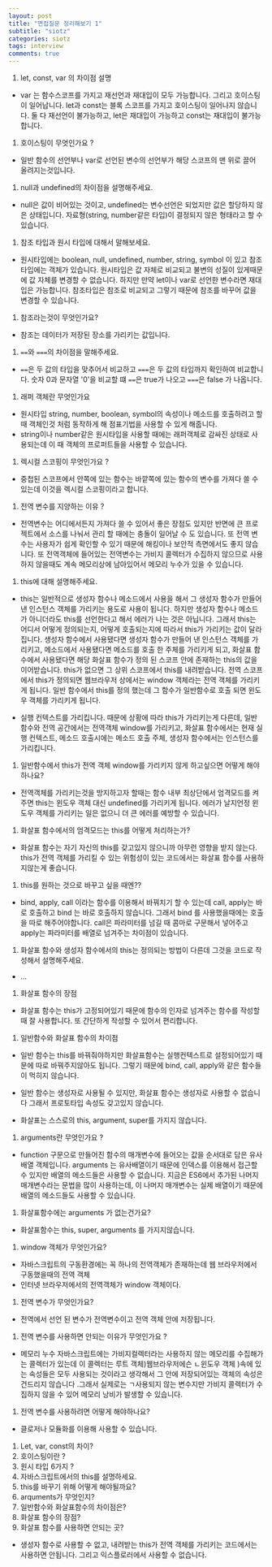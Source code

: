 ```yaml
---
layout: post
title: "면접질문 정리해보기 1"
subtitle: "siotz"
categories: siotz
tags: interview
comments: true
---
```


1. let, const, var 의 차이점 설명

- var 는 함수스코프를 가지고 재선언과 재대입이 모두 가능합니다. 그리고 호이스팅이 일어납니다. let과 const는 블록 스코프를 가지고 호이스팅이 일어나지 않습니다. 둘 다 재선언이 불가능하고, let은 재대입이 가능하고 const는 재대입이 불가능합니다.

1. 호이스팅이 무엇인가요 ?

- 일반 함수의 선언부나 var로 선언된 변수의 선언부가 해당 스코프의 맨 위로 끌어 올려지는것입니다.

1. null과 undefined의 차이점을 설명해주세요.

- null은 값이 비어있는 것이고, undefined는 변수선언은 되었지만 값은 할당하지 않은 상태입니다. 자료형(string, number같은 타입)이 결정되지 않은 형태라고 할 수 있습니다.

1. 참조 타입과 원시 타입에 대해서 말해보세요.

- 원시타입에는 boolean, null, undefined, number, string, symbol 이 있고 참조타입에는 객체가 있습니다.
  원시타입은 값 자체로 비교되고 불변의 성질이 있게때문에 값 자체를 변경할 수 없습니다. 하지만 만약 let이나 var로 선언한 변수라면 재대입은 가능합니다.
  참조타입은 참조로 비교되고 그렇기 때문에 참조를 바꾸어 값을 변경할 수 있습니다.

1. 참조라는것이 무엇인가요?

- 참조는 데이터가 저장된 장소를 가리키는 값입니다.

1. `==`와 `===`의 차이점을 말해주세요.

- `==`은 두 값의 타입을 맞추어서 비교하고 `===`은 두 값의 타입까지 확인하여 비교합니다. 숫자 0과 문자열 '0'을 비교할 떄 `==`은 true가 나오고 `===`은 false 가 나옵니다.

1. 래퍼 객체란 무엇인가요

- 원시타입 string, number, boolean, symbol의 속성이나 메소드를 호출하려고 할 때 객체인것 처럼 동작하게 해 점표기법을 사용할 수 있게 해줍니다.
- string이나 number같은 원시타입을 사용할 때에는 래퍼객체로 감싸진 상태로 사용되는데 이 때 객체의 프로퍼트들을 사용할 수 있습니다.

1. 렉시컬 스코핑이 무엇인가요 ?

- 중첩된 스코프에서 안쪽에 있는 함수는 바깥쪽에 있는 함수의 변수를 가져다 쓸 수 있는데 이것을 렉시컬 스코핑이라고 합니다.

1. 전역 변수를 지양하는 이유 ?

- 전역변수는 어디에서든지 가져다 쓸 수 있어서 좋은 장점도 있지만 반면에 큰 프로젝트에서 소스를 나눠서 관리 할 때에는 충돌이 일어날 수 도 있습니다.
  또 전역 변수는 사용자가 쉽게 확인할 수 있기 때문에 해킹이나 보안적 측면에서도 좋지 않습니다. 또 전역객체에 들어있는 전역변수는 가비지 콜렉터가 수집하지 않으므로 사용하지 않을때도 계속 메모리상에 남아있어서 메모리 누수가 있을 수 있습니다.

1. this에 대해 설명해주세요.

- this는 일반적으로 생성자 함수나 메소드에서 사용을 해서 그 생성자 함수가 만들어 낸 인스턴스 객체를 가리키는 용도로 사용이 됩니다.
  하지만 생성자 함수나 메소드가 아니더라도 this를 선언한다고 해서 에러가 나는 것은 아닙니다.
  그래서 this는 어디서 어떻게 정의되는지, 어떻게 호출되는지에 따라서 this가 가리키는 값이 달라집니다.
  생성자 함수에서 사용됐다면 생성자 함수가 만들어 낸 인스턴스 객체를 가리키고,
  메소드에서 사용됐다면 메소드를 호출 한 주체를 가리키게 되고,
  화살표 함수에서 사용됐다면 해당 화살표 함수가 정의 된 스코프 안에 존재하는 this의 값을 이어받습니다. this가 없으면 그 상위 스코프에서 this를 내려받습니다.
  전역 스코프에서 this가 정의되면 웹브라우저 상에서는 window 객체라는 전역 객체를 가리키게 됩니다.
  일반 함수에서 this를 정의 했는데 그 함수가 일반함수로 호출 되면 윈도우 객체를 가리키게 됩니다.

- 실행 컨텍스트를 가리킵니다.
  때문에 상황에 따라 this가 가리키는게 다른데,
  일반 함수와 전역 공간에서는 전역객체 window를 가리키고,
  화살표 함수에서는 현재 실행 컨텍스트,
  메소드 호출시에는 메소드 호출 주체,
  생성자 함수에서는 인스턴스를 가리킵니다.

1. 일반함수에서 this가 전역 객체 window를 가리키지 않게 하고싶으면 어떻게 해야하나요?

- 전역객체를 가리키는것을 방지하고자 할때는 함수 내부 최상단에서 엄격모드를 켜주면 this는 윈도우 객체 대신 undefined를 가리키게 됩니다. 에러가 날지언정 윈도우 객체를 가리키는 일은 없으니 더 큰 에러를 예방할 수 있습니다.

1. 화살표 함수에서의 엄격모드는 this를 어떻게 처리하는가?

- 화살표 함수는 자기 자신의 this를 갖고있지 않으니까 아무런 영향을 받지 않는다.
  this가 전역 객체를 가리킬 수 있는 위험성이 있는 코드에서는 화살표 함수를 사용하지않는게 좋습니다.

1. this를 원하는 것으로 바꾸고 싶을 때엔??

- bind, apply, call 이라는 함수를 이용해서 바꿔치기 할 수 있는데
  call, apply는 바로 호출하고 bind 는 바로 호출하지 않습니다. 그래서 bind 를 사용했을때에는 호출을 따로 해주어야합니다.
  call은 파라미터를 넘길 때 콤마로 구문해서 넣어주고 apply는 파라미터를 배열로 넘겨주는 차이점이 있습니다.

1. 화살표 함수와 생성자 함수에서의 this는 정의되는 방법이 다른데 그것을 코드로 작성해서 설명해주세요.

- ...

1. 화살표 함수의 장점

- 화살표 함수는 this가 고정되어있기 때문에 함수의 인자로 넘겨주는 함수를 작성할 때 잘 사용합니다. 또
  간단하게 작성할 수 있어서 편리합니다.

1. 일반함수와 화살표 함수의 차이점

- 일반 함수는 this를 바꿔줘야하지만 화살표함수는 실행컨텍스트로 설정되어있기 때문에 따로 바꿔주지않아도 됩니다. 그렇기 때문에 bind, call, apply와 같은 함수들이 먹히지 않습니다.

- 일반 함수는 생성자로 사용될 수 있지만, 화살표 함수는 생성자로 사용할 수 없습니다 그래서 프로토타입 속성도 갖고있지 않습니다.

- 화살표는 스스로의 this, argument, super를 가지지 않습니다.

1. arguments란 무엇인가요 ?

- function 구문으로 만들어진 함수의 매개변수에 들어오는 값을 순서대로 담은 유사배열 객체입니다. arguments 는 유사배열이기 때문에 인덱스를 이용해서 접근할 수 있지만 배열의 메소드들은 사용할 수 없습니다.
  지금은 ES6에서 추가된 나머지 매개변수라는 문법을 많이 사용하는데, 이 나머지 매개변수는 실제 배열이기 때문에 배열의 메소드들도 사용할 수 있습니다.

1. 화살표함수에는 arguments 가 없는건가요?

- 화살표함수는 this, super, arguments 를 가지지않습니다.

1. window 객체가 무엇인가요?

- 자바스크립트의 구동환경에는 꼭 하나의 전역객체가 존재하는데 웹 브라우저에서 구동했을때의 전역 객체
- 인터넷 브라우저에서의 전역객체가 window 객체이다.

1. 전역 변수가 무엇인가요?

- 전역에서 선언 된 변수가 전역변수이고 전역 객체 안에 저장됩니다.

1. 전역 변수를 사용하면 안되는 이유가 무엇인가요 ?

- 메모리 누수 자바스크립트에는 가비지컬렉터라는 사용하지 않는 메모리를 수집해가는 콜렉터가 있는데 이 콜렉터는 루트 객체)웹브라우저에슨 ㄴ윈도우 객체 )속에 있는 속성들은 모두 사용되는 것이라고 생각해서 그 안에 저장되어있는 객체의 속성은 건드리지 않습니다 .그래서 실제로는 ㄱ사용되지 않는 변수지만 가비지 콜렉터가 수집하지 않을 수 있어 메모리 낭비가 발생할 수 있습니다.

1. 전역 변수를 사용하려면 어떻게 해야하나요?

- 클로저나 모듈화를 이용해 사용할 수 있습니다.

1. Let, var, const의 차이?
1. 호이스팅이란 ?
1. 원시 타입 6가지 ?
1. 자바스크립트에서의 this를 설명하세요.
1. this를 바꾸기 위해 어떻게 해야될까요?
1. arquments가 무엇인지?
1. 일반함수와 화살표함수의 차이점은?
1. 화살표 함수의 장점?
1. 화살표 함수를 사용하면 안되는 곳?

- 생성자 함수로 사용할 수 없고, 내려받는 this가 전역 객체를 가리키는 코드에서는 사용하면 안됩니다. 그리고 익스플로러에서 사용할 수 없습니다.
